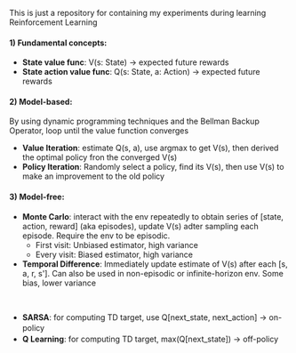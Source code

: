 This is just a repository for containing my experiments during learning Reinforcement Learning

#### 1) Fundamental concepts:
<ul>
  <li> <strong>State value func</strong>: V(s: State) -> expected future rewards </li>
  <li> <strong>State action value func</strong>: Q(s: State, a: Action) -> expected future rewards</li>
  
</ul>


#### 2) Model-based:
By using dynamic programming techniques and the Bellman Backup Operator, loop until the value function converges
<ul>
  <li> <strong>Value Iteration</strong>: estimate Q(s, a), use argmax to get V(s), then derived the optimal policy fron the converged V(s)</li>
  <li> <strong>Policy Iteration</strong>: Randomly select a policy, find its V(s), then use V(s) to make an improvement to the old policy</li>
  
</ul>

#### 3) Model-free:
<ul>
  <li> 
    <strong>Monte Carlo</strong>: interact with the env repeatedly to obtain series of [state, action, reward] (aka episodes), update V(s) adter sampling each episode. Require the env to be episodic.
    <ul> 
      <li>First visit: Unbiased estimator, high variance</li>
      <li>Every visit: Biased estimator, high variance</li>
    </ul>
  </li>
  <li> <strong>Temporal Difference</strong>: Immediately update estimate of V(s) after each [s, a, r, s']. Can also be used in non-episodic or infinite-horizon env. Some bias, lower variance</li>
</ul>
<br>
<ul>
  <li><strong>SARSA</strong>: for computing TD target, use Q[next_state, next_action] -> on-policy　</li>
  <li><strong>Q Learning</strong>: for computing TD target, max(Q[next_state]) -> off-policy　</li>
</ul>
